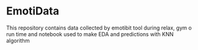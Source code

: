 # EmotiData
This repository contains data collected by emotibit tool during relax, gym o run time and notebook used to make EDA and predictions with KNN algorithm
